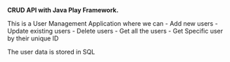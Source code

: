 **CRUD API with Java Play Framework.**

This is a User Management Application where we can
    - Add new users
    - Update existing users
    - Delete users
    - Get all the users
    - Get Specific user by their unique ID

The user data is stored in SQL
